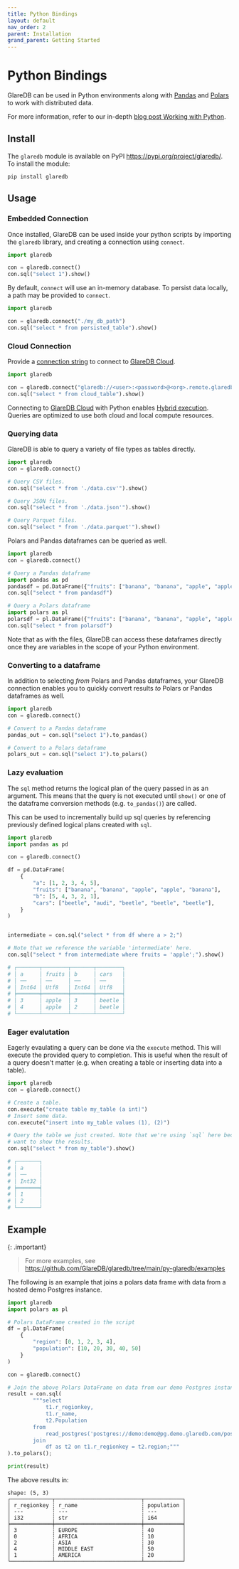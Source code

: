 ```yaml
---
title: Python Bindings
layout: default
nav_order: 2
parent: Installation
grand_parent: Getting Started
---
```


# Python Bindings

GlareDB can be used in Python environments along with [Pandas] and [Polars] to
work with distributed data.

For more information, refer to our in-depth [blog post Working with Python].

## Install

The `glaredb` module is available on PyPI <https://pypi.org/project/glaredb/>.
To install the module:

```console
pip install glaredb
```

## Usage

### Embedded Connection

Once installed, GlareDB can be used inside your python scripts by importing the
`glaredb` library, and creating a connection using `connect`.

```python
import glaredb

con = glaredb.connect()
con.sql("select 1").show()
```

By default, `connect` will use an in-memory database. To persist data locally,
a path may be provided to `connect`.

```python
import glaredb

con = glaredb.connect("./my_db_path")
con.sql("select * from persisted_table").show()
```

### Cloud Connection

Provide a [connection string] to connect to [GlareDB Cloud].

```python
import glaredb

con = glaredb.connect("glaredb://<user>:<password>@<org>.remote.glaredb.com:6443/<deployment-name>")
con.sql("select * from cloud_table").show()
```

Connecting to [GlareDB Cloud] with Python enables [Hybrid execution]. Queries
are optimized to use both cloud and local compute resources.

### Querying data

GlareDB is able to query a variety of file types as tables directly.

```python
import glaredb
con = glaredb.connect()

# Query CSV files.
con.sql("select * from './data.csv'").show()

# Query JSON files.
con.sql("select * from './data.json'").show()

# Query Parquet files.
con.sql("select * from './data.parquet'").show()
```

Polars and Pandas dataframes can be queried as well.

```python
import glaredb
con = glaredb.connect()

# Query a Pandas dataframe
import pandas as pd
pandasdf = pd.DataFrame({"fruits": ["banana", "banana", "apple", "apple", "banana"]})
con.sql("select * from pandasdf")

# Query a Polars dataframe
import polars as pl
polarsdf = pl.DataFrame({"fruits": ["banana", "banana", "apple", "apple", "banana"]})
con.sql("select * from polarsdf")
```

Note that as with the files, GlareDB can access these dataframes directly once they
are variables in the scope of your Python environment.

### Converting to a dataframe

In addition to selecting _from_ Polars and Pandas dataframes, your GlareDB connection
enables you to quickly convert results _to_ Polars or Pandas dataframes as well.

```python
import glaredb
con = glaredb.connect()

# Convert to a Pandas dataframe
pandas_out = con.sql("select 1").to_pandas()

# Convert to a Polars dataframe
polars_out = con.sql("select 1").to_polars()
```

### Lazy evaluation

The `sql` method returns the logical plan of the query passed in as an
argument. This means that the query is not executed until `show()` or one of
the dataframe conversion methods (e.g. `to_pandas()`) are called.

This can be used to incrementally build up sql queries by referencing previously
defined logical plans created with `sql`.

```python
import glaredb
import pandas as pd

con = glaredb.connect()

df = pd.DataFrame(
    {
        "a": [1, 2, 3, 4, 5],
        "fruits": ["banana", "banana", "apple", "apple", "banana"],
        "b": [5, 4, 3, 2, 1],
        "cars": ["beetle", "audi", "beetle", "beetle", "beetle"],
    }
)


intermediate = con.sql("select * from df where a > 2;")

# Note that we reference the variable 'intermediate' here.
con.sql("select * from intermediate where fruits = 'apple';").show()

# ┌───────┬────────┬───────┬────────┐
# │ a     │ fruits │ b     │ cars   │
# │ ──    │ ──     │ ──    │ ──     │
# │ Int64 │ Utf8   │ Int64 │ Utf8   │
# ╞═══════╪════════╪═══════╪════════╡
# │ 3     │ apple  │ 3     │ beetle │
# │ 4     │ apple  │ 2     │ beetle │
# └───────┴────────┴───────┴────────┘
```

### Eager evalutation

Eagerly evaulating a query can be done via the `execute` method. This will
execute the provided query to completion. This is useful when the result of a
query doesn't matter (e.g. when creating a table or inserting data into a
table).

```python
import glaredb
con = glaredb.connect()

# Create a table.
con.execute("create table my_table (a int)")
# Insert some data.
con.execute("insert into my_table values (1), (2)")

# Query the table we just created. Note that we're using `sql` here because we
# want to show the results.
con.sql("select * from my_table").show()

# ┌───────┐
# │ a     │
# │ ──    │
# │ Int32 │
# ╞═══════╡
# │ 1     │
# │ 2     │
# └───────┘
```

## Example

{: .important}

> For more examples, see <https://github.com/GlareDB/glaredb/tree/main/py-glaredb/examples>

The following is an example that joins a polars data frame with data from a
hosted demo Postgres instance.

```python
import glaredb
import polars as pl

# Polars DataFrame created in the script
df = pl.DataFrame(
    {
        "region": [0, 1, 2, 3, 4],
        "population": [10, 20, 30, 40, 50]
    }
)

con = glaredb.connect()

# Join the above Polars DataFrame on data from our demo Postgres instance
result = con.sql(
        """select
            t1.r_regionkey,
            t1.r_name,
            t2.Population
        from
            read_postgres('postgres://demo:demo@pg.demo.glaredb.com/postgres', 'public', 'region') as t1
        join
            df as t2 on t1.r_regionkey = t2.region;"""
).to_polars();

print(result)
```

The above results in:

```console
shape: (5, 3)
┌─────────────┬───────────────────────────┬────────────┐
│ r_regionkey ┆ r_name                    ┆ population │
│ ---         ┆ ---                       ┆ ---        │
│ i32         ┆ str                       ┆ i64        │
╞═════════════╪═══════════════════════════╪════════════╡
│ 3           ┆ EUROPE                    ┆ 40         │
│ 0           ┆ AFRICA                    ┆ 10         │
│ 2           ┆ ASIA                      ┆ 30         │
│ 4           ┆ MIDDLE EAST               ┆ 50         │
│ 1           ┆ AMERICA                   ┆ 20         │
└─────────────┴───────────────────────────┴────────────┘
```

[Pandas]: https://github.com/pandas-dev/pandas
[Polars]: https://github.com/pola-rs/polars
[blog post Working with Python]: https://glaredb.com/blog/working-with-python
[GlareDB Cloud]: https://console.glaredb.com
[connection string]: /glaredb/hybrid-execution/#getting-started-with-hybrid-execution
[Hybrid execution]: /glaredb/hybrid-execution
